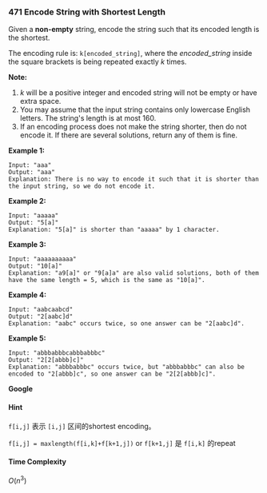 ### 471 Encode String with Shortest Length

Given a **non-empty** string, encode the string such that its encoded length is the shortest.

The encoding rule is: `k[encoded_string]`, where the *encoded_string* inside the square brackets is being repeated exactly *k* times.

**Note:**

1. *k* will be a positive integer and encoded string will not be empty or have extra space.
2. You may assume that the input string contains only lowercase English letters. The string's length is at most 160.
3. If an encoding process does not make the string shorter, then do not encode it. If there are several solutions, return any of them is fine.

**Example 1:**

```
Input: "aaa"
Output: "aaa"
Explanation: There is no way to encode it such that it is shorter than the input string, so we do not encode it.

```

**Example 2:**

```
Input: "aaaaa"
Output: "5[a]"
Explanation: "5[a]" is shorter than "aaaaa" by 1 character.

```

**Example 3:**

```
Input: "aaaaaaaaaa"
Output: "10[a]"
Explanation: "a9[a]" or "9[a]a" are also valid solutions, both of them have the same length = 5, which is the same as "10[a]".

```

**Example 4:**

```
Input: "aabcaabcd"
Output: "2[aabc]d"
Explanation: "aabc" occurs twice, so one answer can be "2[aabc]d".

```

**Example 5:**

```
Input: "abbbabbbcabbbabbbc"
Output: "2[2[abbb]c]"
Explanation: "abbbabbbc" occurs twice, but "abbbabbbc" can also be encoded to "2[abbb]c", so one answer can be "2[2[abbb]c]".
```

**Google**

#### Hint

`f[i,j]` 表示 `[i,j]` 区间的shortest encoding。

`f[i,j] = maxlength(f[i,k]+f[k+1,j])` or `f[k+1,j]` 是 `f[i,k]` 的repeat

#### Time Complexity

$O(n^3)$

